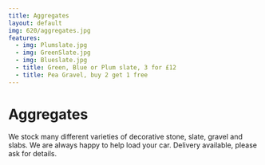 ```yaml
---
title: Aggregates
layout: default
img: 620/aggregates.jpg
features:
  - img: Plumslate.jpg
  - img: GreenSlate.jpg
  - img: Blueslate.jpg
  - title: Green, Blue or Plum slate, 3 for £12
  - title: Pea Gravel, buy 2 get 1 free
---
```


# Aggregates

We stock many different varieties of decorative stone, slate, gravel and slabs. We are always happy to help load your car. Delivery available, please ask for details.
